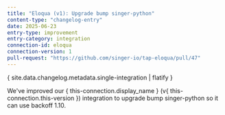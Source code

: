 ```yaml
---
title: "Eloqua (v1): Upgrade bump singer-python"
content-type: "changelog-entry"
date: 2025-06-23
entry-type: improvement
entry-category: integration
connection-id: eloqua
connection-version: 1
pull-request: "https://github.com/singer-io/tap-eloqua/pull/47"
---
```

{ site.data.changelog.metadata.single-integration | flatify }

We've improved our { this-connection.display_name } (v{ this-connection.this-version }) integration to upgrade bump singer-python so it can use backoff 1.10.